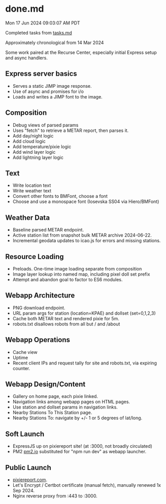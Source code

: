 # done.md
Mon 17 Jun 2024 09:03:07 AM PDT

Completed tasks from [tasks.md](./tasks.md)

Approximately chronological from 14 Mar 2024

Some work paired at the Recurse Center, especially
initial Express setup and async handlers.

## Express server basics
* Serves a static JIMP image response.
* Use of async and promises for i/o
* Loads and writes a JIMP font to the image.

## Composition
* Debug views of parsed params
* Uses "fetch" to retrieve a METAR report, then parses it.
* Add day/night logic
* Add cloud logic
* Add temperature/pixie logic
* Add wind layer logic
* Add lightning layer logic

## Text
* Write location text
* Write weather text
* Convert other fonts to BMFont, choose a font
* Choose and use a monospace font (Iosevska SS04 via Hiero/BMFont) 

## Weather Data
* Baseline parsed METAR endpoint.
* Active station list from snapshot bulk METAR archive 2024-06-22.
* Incremental geodata updates to icao.js for errors and missing stations.

## Resource Loading
* Preloads. One-time image loading separate from composition
* Image layer lookup into named map, including pixel doll set prefix
* Attempt and abandon goal to factor to ES6 modules.

## Webapp Architecture
* PNG download endpoint.
* URL param args for station (location=KPAE) and dollset (set=0,1,2,3)
* Cache both METAR text and rendered pixie for 5m.
* robots.txt disallows robots from all but / and /about

## Webapp Operations
* Cache view
* Uptime
* Recent client IPs and request tally for site and robots.txt, via expiring counter.

## Webapp Design/Content
* Gallery on home page, each pixie linked.
* Navigation links among webapp pages on HTML pages.
* Use station and dollset params in navigation links.
* Nearby Stations To This Station page.
* Nearby Stations To: navigate by +/- 1 or 5 degrees of lat/long.

## Soft Launch
* ExpressJS up on pixiereport site! (at :3000, not broadly circulated)
* PM2 [pm2.io](https://pm2.io) substituted for "npm run dev" as webapp launcher.

## Public Launch
* [pixiereport.com](https://pixiereport.com).
* Let's Encrypt / Certbot certificate (manual fetch), manually renewed 1x Sep 2024.
* Nginx reverse proxy from :443 to :3000.
